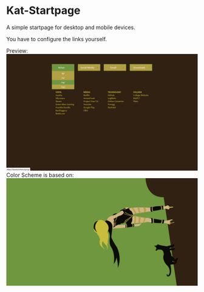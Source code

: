 Kat-Startpage
=============

A simple startpage for desktop and mobile devices.

You have to configure the links yourself.

Preview: 
![Alt text](/preview.png)
Color Scheme is based on:
![Alt text](/gravityrush.png)
